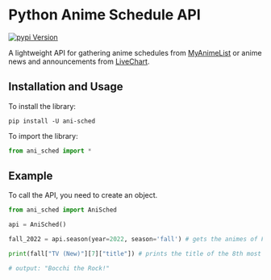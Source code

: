 # Python Anime Schedule API


[![pypi Version](https://img.shields.io/pypi/v/ani-sched.svg?color=informational)](https://pypi.org/project/ani-sched/)

A lightweight API for gathering anime schedules from [MyAnimeList](https://myanimelist.net) or anime news and announcements from [LiveChart](https://livechart.me).


## Installation and Usage

To install the library:

```
pip install -U ani-sched
```

To import the library:

```python
from ani_sched import *
```

## Example

To call the API, you need to create an object.
    
```python
from ani_sched import AniSched

api = AniSched()

fall_2022 = api.season(year=2022, season='fall') # gets the animes of Fall 2022

print(fall["TV (New)"][7]["title"]) # prints the title of the 8th most popular TV anime of Fall 2022

# output: "Bocchi the Rock!"

```
####